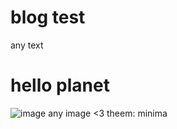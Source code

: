 # blog test
any text 
# hello planet 

![image](https://user-images.githubusercontent.com/125956863/220282644-84b816c2-ff7b-4d4a-af59-e68a2d1afbd1.png)
any image <3
theem: minima
